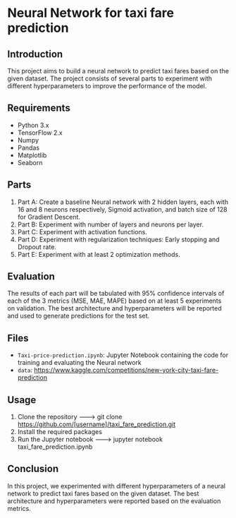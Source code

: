 # Neural Network for taxi fare prediction

## Introduction
This project aims to build a neural network to predict taxi fares based on the given dataset. The project consists of several parts to experiment with different hyperparameters to improve the performance of the model.

## Requirements
- Python 3.x
- TensorFlow 2.x
- Numpy
- Pandas
- Matplotlib
- Seaborn

## Parts
1. Part A: Create a baseline Neural network with 2 hidden layers, each with 16 and 8 neurons respectively, Sigmoid activation, and batch size of 128 for Gradient Descent.
2. Part B: Experiment with number of layers and neurons per layer.
3. Part C: Experiment with activation functions.
4. Part D: Experiment with regularization techniques: Early stopping and Dropout rate. 
5. Part E: Experiment with at least 2 optimization methods. 

## Evaluation
The results of each part will be tabulated with 95% confidence intervals of each of the 3 metrics (MSE, MAE, MAPE) based on at least 5 experiments on validation. The best architecture and hyperparameters will be reported and used to generate predictions for the test set.
## Files

- `Taxi-price-prediction.ipynb`: Jupyter Notebook containing the code for training and evaluating the Neural network
- `data`: https://www.kaggle.com/competitions/new-york-city-taxi-fare-prediction
## Usage
1. Clone the repository ---> git clone https://github.com/[username]/taxi_fare_prediction.git
2. Install the required packages
3. Run the Jupyter notebook ---> jupyter notebook taxi_fare_prediction.ipynb

## Conclusion
In this project, we experimented with different hyperparameters of a neural network to predict taxi fares based on the given dataset. The best architecture and hyperparameters were reported based on the evaluation metrics.

